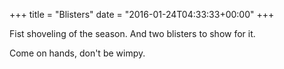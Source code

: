 +++
title = "Blisters"
date = "2016-01-24T04:33:33+00:00"
+++

Fist shoveling of the season. And two blisters to show for it.

Come on hands, don't be wimpy.
			